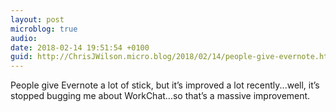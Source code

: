 ```yaml
---
layout: post
microblog: true
audio: 
date: 2018-02-14 19:51:54 +0100
guid: http://ChrisJWilson.micro.blog/2018/02/14/people-give-evernote.html
---
```

People give Evernote a lot of stick, but it’s improved a lot recently...well, it’s stopped bugging me about WorkChat...so that’s a massive improvement. 
